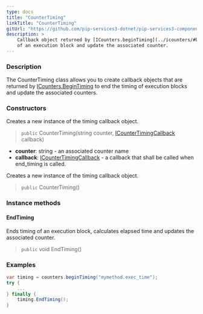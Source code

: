```yaml
---
type: docs
title: "CounterTiming"
linkTitle: "CounterTiming"
gitUrl: "https://github.com/pip-services3-dotnet/pip-services3-components-dotnet"
description: >
    Callback object returned by [ICounters.beginTiming](../icounters/#begintiming) to end the timing
    of an execution block and update the associated counter.
---
```


### Description

The CounterTiming class allows you to create callback objects that are returned by [ICounters.BeginTiming](../icounters/#begintiming) to end the timing of execution blocks and update the associated counters.

### Constructors
Creates a new instance of the timing callback object.

> `public` CounterTiming(string counter, [ICounterTimingCallback](../icounter_timing_callback) callback)

- **counter**: string - an associated counter name
- **callback**: [ICounterTimingCallback](../icounter_timing_callback) - a callback that shall be called when end_timing is called.


Creates a new instance of the timing callback object.

> `public` CounterTiming()


### Instance methods

#### EndTiming
Ends timing of an execution block, calculates elapsed time and updates the associated counter.

> `public` void EndTiming()

### Examples

```cs
var timing = counters.beginTiming("mymethod.exec_time");
try {
    ...
} finally {
    timing.EndTiming();
}
```
